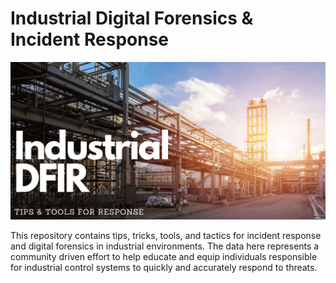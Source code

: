 # Industrial Digital Forensics & Incident Response
![Industrial DFIR Header](images/industrial_DFIR.png)

This repository contains tips, tricks, tools, and tactics for incident response and digital forensics in industrial environments. The data here represents a community driven effort to help educate and equip individuals responsible for industrial control systems to quickly and accurately respond to threats.
